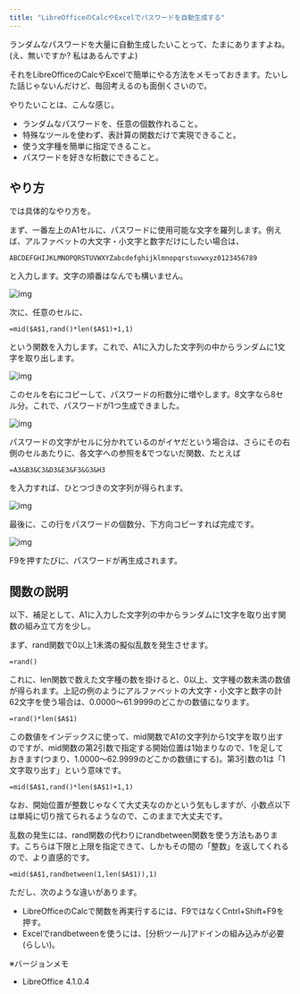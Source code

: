 ```yaml
---
title: "LibreOfficeのCalcやExcelでパスワードを自動生成する"
---
```


ランダムなパスワードを大量に自動生成したいことって、たまにありますよね。(え、無いですか? 私はあるんですよ)

それをLibreOfficeのCalcやExcelで簡単にやる方法をメモっておきます。たいした話じゃないんだけど、毎回考えるのも面倒くさいので。

やりたいことは、こんな感じ。

- ランダムなパスワードを、任意の個数作れること。
- 特殊なツールを使わず、表計算の関数だけで実現できること。
- 使う文字種を簡単に指定できること。
- パスワードを好きな桁数にできること。

## やり方

では具体的なやり方を。

まず、一番左上のA1セルに、パスワードに使用可能な文字を羅列します。例えば、アルファベットの大文字・小文字と数字だけにしたい場合は、

    ABCDEFGHIJKLMNOPQRSTUVWXYZabcdefghijklmnopqrstuvwxyz0123456789

と入力します。文字の順番はなんでも構いません。

![img](img/20130804-001.png)

次に、任意のセルに、

    =mid($A$1,rand()*len($A$1)+1,1)

という関数を入力します。これで、A1に入力した文字列の中からランダムに1文字を取り出します。

![img](img/20130804-002.png)

このセルを右にコピーして、パスワードの桁数分に増やします。8文字なら8セル分。これで、パスワードが1つ生成できました。

![img](img/20130804-003.png)

パスワードの文字がセルに分かれているのがイヤだという場合は、さらにその右側のセルあたりに、各文字への参照を&でつないだ関数、たとえば

    =A3&B3&C3&D3&E3&F3&G3&H3

を入力すれば、ひとつづきの文字列が得られます。

![img](img/20130804-004.png)

最後に、この行をパスワードの個数分、下方向コピーすれば完成です。

![img](img/20130804-005.png)

F9を押すたびに、パスワードが再生成されます。

## 関数の説明

以下、補足として、A1に入力した文字列の中からランダムに1文字を取り出す関数の組み立て方を少し。

まず、rand関数で0以上1未満の擬似乱数を発生させます。

    =rand()

これに、len関数で数えた文字種の数を掛けると、0以上、文字種の数未満の数値が得られます。上記の例のようにアルファベットの大文字・小文字と数字の計62文字を使う場合は、0.0000～61.9999のどこかの数値になります。

    =rand()*len($A$1)

この数値をインデックスに使って、mid関数でA1の文字列から1文字を取り出すのですが、mid関数の第2引数で指定する開始位置は1始まりなので、1を足しておきます(つまり、1.0000～62.9999のどこかの数値にする)。第3引数の1は「1文字取り出す」という意味です。

    =mid($A$1,rand()*len($A$1)+1,1)

なお、開始位置が整数じゃなくて大丈夫なのかという気もしますが、小数点以下は単純に切り捨てられるようなので、このままで大丈夫です。

乱数の発生には、rand関数の代わりにrandbetween関数を使う方法もあります。こちらは下限と上限を指定できて、しかもその間の「整数」を返してくれるので、より直感的です。

    =mid($A$1,randbetween(1,len($A$1)),1)

ただし、次のような違いがあります。

- LibreOfficeのCalcで関数を再実行するには、F9ではなくCntrl+Shift+F9を押す。
- Excelでrandbetweenを使うには、[分析ツール]アドインの組み込みが必要(らしい)。

※バージョンメモ

- LibreOffice 4.1.0.4
